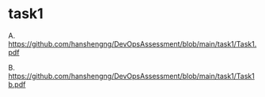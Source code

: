 # task1
A. https://github.com/hanshengng/DevOpsAssessment/blob/main/task1/Task1.pdf

B. https://github.com/hanshengng/DevOpsAssessment/blob/main/task1/Task1b.pdf

